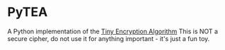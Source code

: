 PyTEA
=====

A Python implementation of the [Tiny Encryption Algorithm](https://en.wikipedia.org/wiki/Tiny_Encryption_Algorithm)
This is NOT a secure cipher, do not use it for anything important - it's just a fun toy.

